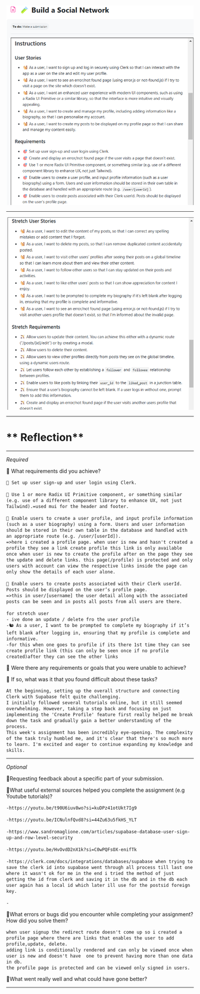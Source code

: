 ![alt text](UserStories.png)

---

![alt text](StretchUserStories.png)

---

# ** Reflection**

---

_Required_

🎯 What requirements did you achieve?

    🎯 Set up user sign-up and user login using Clerk.

    🎯 Use 1 or more Radix UI Primitive component, or something similar (e.g. use of a different component library to enhance UX, not just Tailwind).=used mui for the header and footer.

    🎯 Enable users to create a user profile, and input profile information (such as a user biography) using a form. Users and user information should be stored in their own table in the database and handled with an appropriate route (e.g. /user/[userId]).
    =>here i created a profile page. when user is new and hasn't created a profile they see a link create profile this link is only available once when user is new to create the profile after on the page they see the update and delete links. this page(/profile) is protected and only users with account can view the respective links inside the page can only show the details of each user alone.

    🎯 Enable users to create posts associated with their Clerk userId. Posts should be displayed on the user’s profile page.
    =>this in user/[username] the user detail allong with the associated posts can be seen and in posts all posts from all users are there.

    for stretch user
    - ive done an update / delete fro the user profile
    -🐿️ As a user, I want to be prompted to complete my biography if it’s left blank after logging in, ensuring that my profile is complete and informative.
    -for this when one goes to profile if its there 1st time they can see create profile link (this can only be seen once if no profile created)after they can see the other links

🎯 Were there any requirements or goals that you were unable to achieve?

🎯 If so, what was it that you found difficult about these tasks?

    At the beginning, setting up the overall structure and connecting Clerk with Supabase felt quite challenging.
    I initially followed several tutorials online, but it still seemed overwhelming. However, taking a step back and focusing on just implementing the 'Create Profile' feature first really helped me break down the task and gradually gain a better understanding of the process.
    This week's assignment has been incredibly eye-opening. The complexity of the task truly humbled me, and it's clear that there's so much more to learn. I'm excited and eager to continue expanding my knowledge and skills.

---

_Optional_

🏹Requesting feedback about a specific part of your submission.

🏹What useful external sources helped you complete the assignment (e.g Youtube tutorials)?

    -https://youtu.be/t90U6iuv8wo?si=kuDPz41otUkt7Ig9

    -https://youtu.be/ICNulnfQvd8?si=44Zu63u5fkHS_YLT

    -https://www.sandromaglione.com/articles/supabase-database-user-sign-up-and-row-level-security

    -https://youtu.be/HvOvdD2nX1k?si=C0wPQFsOX-enifTk

    -https://clerk.com/docs/integrations/databases/supabase when trying to save the clerk id into supabase went through all process till last one where it wasn't ok for me in the end i tried the method of just getting the id from clerk and saving it in the db and in the db each user again has a local id which later ill use for the postsid foreign key.

    -

🏹What errors or bugs did you encounter while completing your assignment? How did you solve them?

    when user signup the redirect route doesn't come up so i created a profile page where there are links that enables the user to add profile,update, delete.
    adding link is conditionally rendered and can only be viewed once when user is new and doesn't have  one to prevent having more than one data in db.
    the profile page is protected and can be viewed only signed in users.

🏹What went really well and what could have gone better?

---
